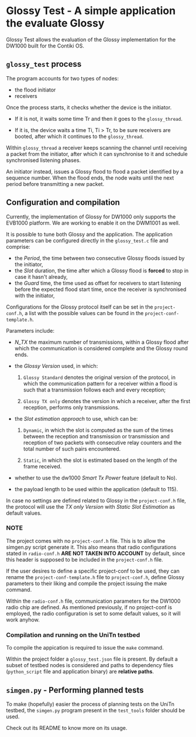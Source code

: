 # Glossy Test - A simple application the evaluate Glossy

Glossy Test allows the evaluation of the Glossy implementation for the DW1000
built for the Contiki OS.


## `glossy_test` process

The program accounts for two types of nodes:

* the flood initiator
* receivers

Once the process starts, it checks whether the device is the
initiator.

* If it is not, it waits some time Tr and then it
  goes to the `glossy_thread`.

* If it is, the device waits a time Ti, Ti > Tr, to be
  sure receivers are booted, after which it continues to
  the `glossy_thread`.

Within `glossy_thread` a receiver keeps scanning the channel until 
receiving a packet from the initiator, after which it can synchronise 
to it and schedule synchronised listening phases.

An initiator instead, issues a Glossy flood to flood a packet
identified by a sequence number. When the flood ends, the node
waits until the next period before transmitting a new packet.


## Configuration and compilation

Currently, the implementation of Glossy for DW1000 only supports the
EVB1000 platform. We are working to enable it on the DWM1001 as well.

It is possible to tune both Glossy and the application.
The application parameters can be configured directly
in the `glossy_test.c` file and comprise:

* the *Period*, the time between two consecutive Glossy floods
  issued by the initiator,
* the *Slot* duration, the time after which a Glossy flood is **forced**
  to stop in case it hasn't already,
* the *Guard* time, the time used as offset for receivers to start
  listening before the expected flood start time, once the receiver
  is synchronised with the initiator,

Configurations for the Glossy protocol itself can be set
in the `project-conf.h`, a list with the possible values can
be found in the `project-conf-template.h`.

Parameters include:

* *N_TX* the maximum number of transmissions, within a Glossy flood
  after which the communication is considered complete and the Glossy 
  round ends.


* the *Glossy Version* used, in which:

    1. `Glossy Standard` denotes the original version of the protocol,
       in which the communication pattern for a receiver within a flood
       is such that a transmission follows each and every reception;

    2. `Glossy TX only` denotes the version in which a receiver, after
       the first reception, performs only transmissions.

* the *Slot estimation approach* to use, which can be:

    1. `Dynamic`, in which the slot is computed as the sum of the
        times between the reception and transmission or
        transmission and reception of two packets with consecutive
        relay counters and the total number of such pairs encountered.

    2. `Static`, in which the slot is estimated based on the length
        of the frame received.

* whether to use the dw1000 *Smart Tx Power* feature (default to No).

* the payload length to be used within the application (default to 115).


In case no settings are defined related to Glossy in the `project-conf.h`
file, the protocol will use the *TX only Version* with *Static Slot Estimation* as default values.

### NOTE

The project comes with no `project-conf.h` file. This is
to allow the simgen.py script generate it. This also means that radio
configurations stated in `radio-conf.h` **ARE NOT TAKEN
INTO ACCOUNT** by default, since this header is supposed to be included 
in the `project-conf.h` file.

If the user desires to define
a specific project-conf to be used, they can
rename the `project-conf-template.h` file to `project-conf.h`,
define Glossy parameters to their liking and compile the
project issuing the make command.

Within the `radio-conf.h` file, communication parameters
for the DW1000 radio chip are defined.
As mentioned previously, if no project-conf is employed, the
radio configuration is set to some default values, so it will
work anyhow.


### Compilation and running on the UniTn testbed

To compile the appication is required to issue the `make`
command.

Within the project folder a `glossy_test.json` file is present.
By default a subset of testbed nodes is considered and paths
to dependency files (`python_script` file and application binary)
are **relative paths**.

## `simgen.py` - Performing planned tests

To make (hopefully) easier the process of planning tests on
the UniTn testbed, the `simgen.py` program present
in the `test_tools` folder should be used.

Check out its README to know more on its usage.
